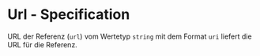 # Url - Specification

URL der Referenz (`url`) vom Wertetyp `string` mit dem Format `uri` liefert die URL für die Referenz.
